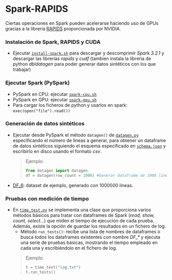 # Spark-RAPIDS

Ciertas operaciones en Spark pueden acelerarse haciendo uso de GPUs gracias a la librería [RAPIDS](https://nvidia.github.io/spark-rapids/) proporcionada por NVIDIA.


### Instalación de Spark, RAPIDS y CUDA
- Ejecutar [`install-spark.sh`](https://github.com/pablodll/Spark-RAPIDS/blob/main/install-spark.sh) para descargar y descomprimir _Spark 3.2.1_ y descargar las librerías _rapids_ y _cudf_ (tambien instala la libreria de python _dbldatagen_ para poder generar datos sintéticos con los que trabajar)

### Ejecutar Spark (PySpark)
- PySpark en CPU: ejecutar [`spark-cpu.sh`](https://github.com/pablodll/Spark-RAPIDS/blob/main/spark-cpu.sh)
- PySpark en GPU: ejecutar [`spark-gpu.sh`](https://github.com/pablodll/Spark-RAPIDS/blob/main/spark-gpu.sh)
- Para cargar los ficheros de python y usarlos en spark: `exec(open("file").read())`

### Generación de datos sintéticos
- Ejecutar desde PySpark el método `datagen()` de [`datagen.py`](https://github.com/pablodll/Spark-RAPIDS/blob/main/datagen.py) especificando el número de líneas a generar, para obtener un dataframe de datos sintéticos siguiendo el esquema especificado en [`schema.json`](https://github.com/pablodll/Spark-RAPIDS/blob/main/schema.json) y escribirlo en disco usando el formato _csv_.
  > Ejemplo: 
  > ```python
  > from datagen import datagen
  > df = datagen(row_count = 1000) #Generar dataframe de 1000 líneas
  > ``` 
- [DF_6](https://github.com/pablodll/Spark-RAPIDS/tree/main/DF_6): dataset de ejemplo, generado con 1000000 líneas.

### Pruebas con medición de tiempo
- En [```time_test.py```](https://github.com/pablodll/Spark-RAPIDS/blob/main/time_test.py) se implementa una clase que proporciona varios métodos básicos para tratar con dataframes de Spark (_read, show, count, select_...) que miden el tiempo de ejecución de cada prueba. Además, existe la opción de guardar los resultados en un fichero de log.
  - Método ```run_tests()```: recibe una lista de nombres de dataframes o busca todos los dataframes existentes con nombre _DF\_*_ y ejecuta una serie de pruebas básicas, mostrando el tiempo empleado en cada una y escribiéndolo en el fichero de log.
  > Ejemplo:
  >```python
  > t = time_test("log.txt")
  > t.run_tests()
  >```
